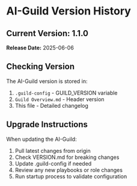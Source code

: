 # AI-Guild Version History

## Current Version: 1.1.0
**Release Date:** 2025-06-06

## Checking Version

The AI-Guild version is stored in:
1. `.guild-config` - GUILD_VERSION variable
2. `Guild Overview.md` - Header version
3. This file - Detailed changelog

## Upgrade Instructions

When updating the AI-Guild:
1. Pull latest changes from origin
2. Check VERSION.md for breaking changes
3. Update .guild-config if needed
4. Review any new playbooks or role changes
5. Run startup process to validate configuration
